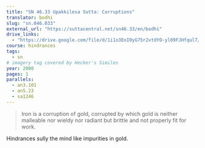 ```yaml
---
title: "SN 46.33 Upakkilesa Sutta: Corruptions"
translator: bodhi
slug: "sn.046.033"
external_url: "https://suttacentral.net/sn46.33/en/bodhi"
drive_links:
  - "https://drive.google.com/file/d/1i1o3EoI0yG75r2vtdYO-yl09FJHfqul7/view?usp=drivesdk"
course: hindrances
tags:
  - sn
# imagery tag covered by Hecker's Similes
year: 2000
pages: 1
parallels:
  - an3.101
  - an5.23
  - sa1246
---
```


> Iron is a corruption of gold, corrupted by which gold is neither malleable nor wieldy nor radiant but brittle and not properly fit for work.

Hindrances sully the mind like impurities in gold.

